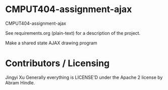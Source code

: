 CMPUT404-assignment-ajax
==============================

CMPUT404-assignment-ajax

See requirements.org (plain-text) for a description of the project.

Make a shared state AJAX drawing program

Contributors / Licensing
========================
Jingyi Xu
Generally everything is LICENSE'D under the Apache 2 license by Abram Hindle.


